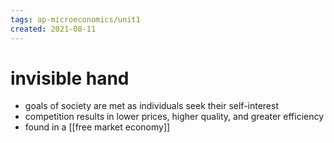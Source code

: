 ```yaml
---
tags: ap-microeconomics/unit1 
created: 2021-08-11
---
```


# invisible hand

- goals of society are met as individuals seek their self-interest
- competition results in lower prices, higher quality, and greater efficiency
- found in a [[free market economy]]